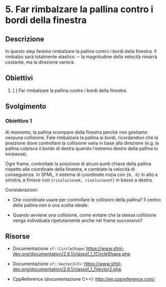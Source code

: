 # 5. Far rimbalzare la pallina contro i bordi della finestra

## Descrizione

In questo step faremo rimbalzare la pallina contro i bordi della finestra. Il rimbalzo sarà totalmente elastico -- la magnitudine della velocità rimarrà costante, ma la direzione varierà.

## Obiettivi

1. [ ] Far rimbalzare la pallina contro i bordi della finestra.

## Svolgimento

### Obiettivo 1

Al momento, la pallina scompare della finestra perché non gestiamo nessuna collisione. Fate rimbalzare la pallina ai bordi, ricordandovi che la posizione dove controllare la collisione varia in base alla direzione (e.g. la pallina colpisce il bordo di destra quando l'estremo destro della pallina lo sorpassa).

Ogni frame, controllate la posizione di alcuni punti chiave della pallina rispetto alle coordinate della finestra, e cambiate la velocità di conseguenza. In SFML, il sistema di coordinate inizia con `{0, 0}` in alto a sinistra, e finisce con `{risoluzioneX, risoluzioneY}` in basso a destra.

Considerazioni:

- Che coordinate usare per controllare le collisioni della pallina? Il centro della pallina non è una scelta ideale.

- Quando avviene una collisione, come evitare che la stessa collisione venga individuata ripetutamente anche nel frame successivo?

## Risorse

- Documentazione `sf::CircleShape`: https://www.sfml-dev.org/documentation/2.6.1/classsf_1_1CircleShape.php

- Documentazione `sf::Vector2<T>`: https://www.sfml-dev.org/documentation/2.6.1/classsf_1_1Vector2.php

- CppReference (documentazione C++): http://en.cppreference.com/
